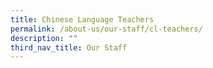 ```yaml
---
title: Chinese Language Teachers
permalink: /about-us/our-staff/cl-teachers/
description: ""
third_nav_title: Our Staff
---
```

